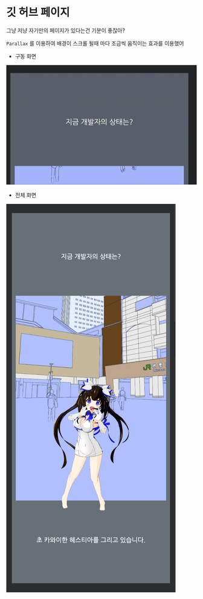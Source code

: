 # 깃 허브 페이지

그냥 저냥 자기만의 페이지가 있다는건 기분이 좋잖아?

`Parallax` 를 이용하여 배경이 스크롤 될때 마다 조금씩 움직이는 효과를 이용했어

* 구동 화면

![image](screenshot/hestia-familia-page.gif)

* 전체 화면

![image](screenshot/hestia-familia-page.png)